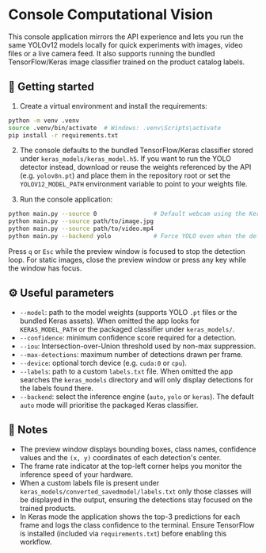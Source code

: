 # Console Computational Vision

This console application mirrors the API experience and lets you run the same
YOLOv12 models locally for quick experiments with images, video files or a live
camera feed. It also supports running the bundled TensorFlow/Keras image
classifier trained on the product catalog labels.

## 🚀 Getting started

1. Create a virtual environment and install the requirements:

```bash
python -m venv .venv
source .venv/bin/activate  # Windows: .venv\Scripts\activate
pip install -r requirements.txt
```

2. The console defaults to the bundled TensorFlow/Keras classifier stored under
   `keras_models/keras_model.h5`. If you want to run the YOLO detector instead,
   download or reuse the weights referenced by the API (e.g. `yolov8n.pt`) and
   place them in the repository root or set the `YOLOV12_MODEL_PATH`
   environment variable to point to your weights file.

3. Run the console application:

```bash
python main.py --source 0                # Default webcam using the Keras classifier
python main.py --source path/to/image.jpg
python main.py --source path/to/video.mp4
python main.py --backend yolo            # Force YOLO even when the default is Keras
```

Press `q` or `Esc` while the preview window is focused to stop the detection
loop. For static images, close the preview window or press any key while the
window has focus.

## ⚙️ Useful parameters

- `--model`: path to the model weights (supports YOLO `.pt` files or the bundled
  Keras assets). When omitted the app looks for `KERAS_MODEL_PATH` or the
  packaged classifier under `keras_models/`.
- `--confidence`: minimum confidence score required for a detection.
- `--iou`: Intersection-over-Union threshold used by non-max suppression.
- `--max-detections`: maximum number of detections drawn per frame.
- `--device`: optional torch device (e.g. `cuda:0` or `cpu`).
- `--labels`: path to a custom `labels.txt` file. When omitted the app searches the
  `keras_models` directory and will only display detections for the labels found there.
- `--backend`: select the inference engine (`auto`, `yolo` or `keras`). The
  default `auto` mode will prioritise the packaged Keras classifier.

## 📝 Notes

- The preview window displays bounding boxes, class names, confidence values
  and the `(x, y)` coordinates of each detection's center.
- The frame rate indicator at the top-left corner helps you monitor the
  inference speed of your hardware.
- When a custom labels file is present under `keras_models/converted_savedmodel/labels.txt`
  only those classes will be displayed in the output, ensuring the detections stay
  focused on the trained products.
- In Keras mode the application shows the top-3 predictions for each frame and logs
  the class confidence to the terminal. Ensure TensorFlow is installed (included via
  `requirements.txt`) before enabling this workflow.
